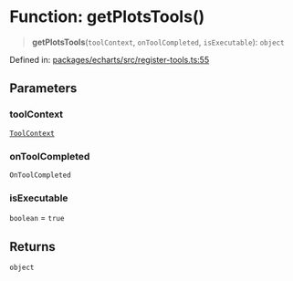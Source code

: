 # Function: getPlotsTools()

> **getPlotsTools**(`toolContext`, `onToolCompleted`, `isExecutable`): `object`

Defined in: [packages/echarts/src/register-tools.ts:55](https://github.com/geodaopenjs/openassistant/blob/2c7e2a603db0fcbd6603996e5ea15006191c5f7f/packages/echarts/src/register-tools.ts#L55)

## Parameters

### toolContext

[`ToolContext`](../type-aliases/ToolContext.md)

### onToolCompleted

`OnToolCompleted`

### isExecutable

`boolean` = `true`

## Returns

`object`
